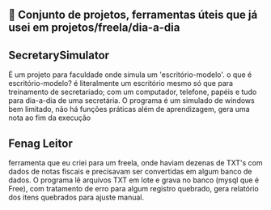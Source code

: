 ## 👋 Conjunto de projetos, ferramentas úteis que já usei em projetos/freela/dia-a-dia

## SecretarySimulator

É um projeto para faculdade onde simula um 'escritório-modelo'. o que é escritório-modelo? é literalmente um escritório mesmo só que para treinamento
de secretariado; com um computador, telefone, papéis e tudo para dia-a-dia de uma secretária.
O programa é um simulado de windows bem limitado, não há funções práticas além de aprendizagem, gera uma nota ao fim da execução

## Fenag Leitor

ferramenta que eu criei para um freela, onde haviam dezenas de TXT's com dados de notas fiscais e precisavam ser convertidas em algum banco de dados.
O programa lê arquivos TXT em lote e grava no banco (mysql que é Free), com tratamento de erro para algum registro quebrado, gera relatório dos itens quebrados para ajuste manual. 

